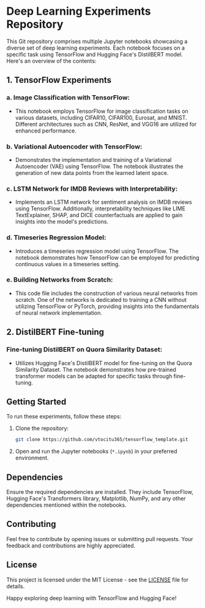 # Deep Learning Experiments Repository

This Git repository comprises multiple Jupyter notebooks showcasing a diverse set of deep learning experiments. Each notebook focuses on a specific task using TensorFlow and Hugging Face's DistilBERT model. Here's an overview of the contents:

## 1. TensorFlow Experiments

### a. **Image Classification with TensorFlow:**
   - This notebook employs TensorFlow for image classification tasks on various datasets, including CIFAR10, CIFAR100, Eurosat, and MNIST. Different architectures such as CNN, ResNet, and VGG16 are utilized for enhanced performance.

### b. **Variational Autoencoder with TensorFlow:**
   - Demonstrates the implementation and training of a Variational Autoencoder (VAE) using TensorFlow. The notebook illustrates the generation of new data points from the learned latent space.

### c. **LSTM Network for IMDB Reviews with Interpretability:**
   - Implements an LSTM network for sentiment analysis on IMDB reviews using TensorFlow. Additionally, interpretability techniques like LIME TextExplainer, SHAP, and DICE counterfactuals are applied to gain insights into the model's predictions.

### d. **Timeseries Regression Model:**
   - Introduces a timeseries regression model using TensorFlow. The notebook demonstrates how TensorFlow can be employed for predicting continuous values in a timeseries setting.

### e. **Building Networks from Scratch:**
   - This code file includes the construction of various neural networks from scratch. One of the networks is dedicated to training a CNN without utilizing TensorFlow or PyTorch, providing insights into the fundamentals of neural network implementation.

## 2. DistilBERT Fine-tuning

### **Fine-tuning DistilBERT on Quora Similarity Dataset:**
   - Utilizes Hugging Face's DistilBERT model for fine-tuning on the Quora Similarity Dataset. The notebook demonstrates how pre-trained transformer models can be adapted for specific tasks through fine-tuning.

## Getting Started

To run these experiments, follow these steps:

1. Clone the repository:

   ```bash
   git clone https://github.com/vtocitu365/tensorflow_template.git
   ```

2. Open and run the Jupyter notebooks (`*.ipynb`) in your preferred environment.

## Dependencies

Ensure the required dependencies are installed. They include TensorFlow, Hugging Face's Transformers library, Matplotlib, NumPy, and any other dependencies mentioned within the notebooks.

## Contributing

Feel free to contribute by opening issues or submitting pull requests. Your feedback and contributions are highly appreciated.

## License

This project is licensed under the MIT License - see the [LICENSE](LICENSE) file for details.

Happy exploring deep learning with TensorFlow and Hugging Face!
